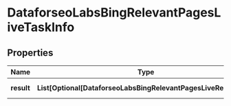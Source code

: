 # DataforseoLabsBingRelevantPagesLiveTaskInfo


## Properties

| Name | Type | Description | Notes |
|------------ | ------------- | ------------- | -------------|
**result** | **List[Optional[DataforseoLabsBingRelevantPagesLiveResultInfo]]** | array of results |[optional]|